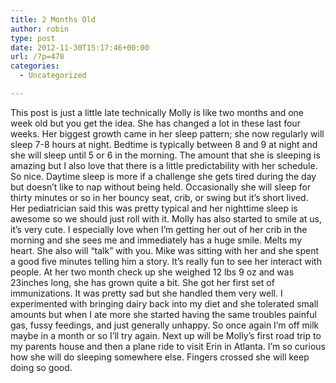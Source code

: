 ```yaml
---
title: 2 Months Old
author: robin
type: post
date: 2012-11-30T15:17:46+00:00
url: /?p=478
categories:
  - Uncategorized

---
```

This post is just a little late technically Molly is like two months and one week old but you get the idea. She has changed a lot in these last four weeks. Her biggest growth came in her sleep pattern; she now regularly will sleep 7-8 hours at night. Bedtime is typically between 8 and 9 at night and she will sleep until 5 or 6 in the morning. The amount that she is sleeping is amazing but I also love that there is a little predictability with her schedule. So nice. Daytime sleep is more if a challenge she gets tired during the day but doesn&#8217;t like to nap without being held. Occasionally she will sleep for thirty minutes or so in her bouncy seat, crib, or swing but it&#8217;s short lived. Her pediatrician said this was pretty typical and her nighttime sleep is awesome so we should just roll with it. Molly has also started to smile at us, it&#8217;s very cute. I especially love when I&#8217;m getting her out of her crib in the morning and she sees me and immediately has a huge smile. Melts my heart. She also will &#8220;talk&#8221; with you. Mike was sitting with her and she spent a good five minutes telling him a story. It&#8217;s really fun to see her interact with people. At her two month check up she weighed 12 lbs 9 oz and was 23inches long, she has grown quite a bit. She got her first set of immunizations. It was pretty sad but she handled them very well. I experimented with bringing dairy back into my diet and she tolerated small amounts but when I ate more she started having the same troubles painful gas, fussy feedings, and just generally unhappy. So once again I&#8217;m off milk maybe in a month or so I&#8217;ll try again. Next up will be Molly&#8217;s first road trip to my parents house and then a plane ride to visit Erin in Atlanta. I&#8217;m so curious how she will do sleeping somewhere else. Fingers crossed she will keep doing so good.